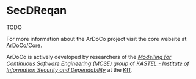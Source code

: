 # SecDReqan

TODO

For more information about the ArDoCo project visit the core website at [ArDoCo/Core](https://github.com/ArDoCo/Core).

ArDoCo is actively developed by researchers of
the _[Modelling for Continuous Software Engineering (MCSE) group](https://mcse.kastel.kit.edu)_
of _[KASTEL - Institute of Information Security and Dependability](https://kastel.kit.edu)_ at
the [KIT](https://www.kit.edu).
